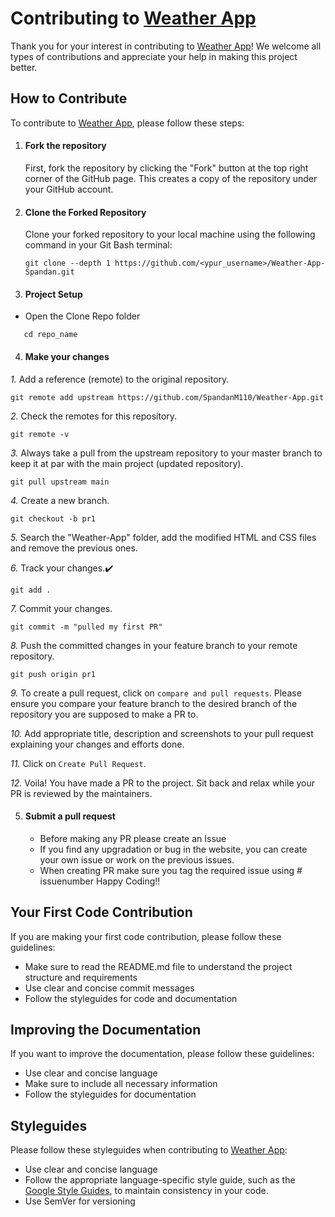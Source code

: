 # Contributing to [Weather App](https://github.com/SpandanM110/Weather-App)

Thank you for your interest in contributing to [Weather App](https://github.com/SpandanM110/Weather-App)! We welcome all types of contributions and appreciate your help in making this project better.

## How to Contribute

To contribute to [Weather App](https://github.com/SpandanM110/Weather-App), please follow these steps:

1. #### Fork the repository

   First, fork the repository by clicking the "Fork" button at the top right corner of the GitHub page. This creates a copy of the repository under your GitHub account.
2. #### Clone the Forked Repository

   Clone your forked repository to your local machine using the following command in your Git Bash terminal:


   ```
   git clone --depth 1 https://github.com/<ypur_username>/Weather-App-Spandan.git
   ```
3. #### Project Setup

- Open the Clone Repo folder

```
   cd repo_name
```



4. #### Make your changes





*1.* Add a reference (remote) to the original repository.

```
git remote add upstream https://github.com/SpandanM110/Weather-App.git
```

*2.* Check the remotes for this repository.

```
git remote -v
```

*3.* Always take a pull from the upstream repository to your master branch to keep it at par with the main project (updated repository).

```
git pull upstream main
```

*4.* Create a new branch.

```
git checkout -b pr1
```

*5.* Search the "Weather-App" folder, add the modified HTML and CSS files and remove the previous ones.

*6.* Track your changes.✔️

```
git add .
```

*7.* Commit your changes.

```
git commit -m "pulled my first PR"
```

*8.* Push the committed changes in your feature branch to your remote repository.

```
git push origin pr1 
```

*9.* To create a pull request, click on `compare and pull requests`. Please ensure you compare your feature branch to the desired branch of the repository you are supposed to make a PR to.

*10.* Add appropriate title, description and screenshots to your pull request explaining your changes and efforts done.

*11.* Click on `Create Pull Request`.

*12.* Voila! You have made a PR to the project. Sit back and relax while your PR is reviewed by the maintainers.

5. #### Submit a pull request

   - Before making any PR please create an Issue
   - If you find any upgradation or bug in the website, you can create your own issue or work on the previous issues.
   - When creating PR make sure you tag the required issue using # issuenumber Happy Coding!!

## Your First Code Contribution

If you are making your first code contribution, please follow these guidelines:

- Make sure to read the README.md file to understand the project structure and requirements
- Use clear and concise commit messages
- Follow the styleguides for code and documentation

## Improving the Documentation

If you want to improve the documentation, please follow these guidelines:

- Use clear and concise language
- Make sure to include all necessary information
- Follow the styleguides for documentation

## Styleguides

Please follow these styleguides when contributing to [Weather App](https://github.com/SpandanM110/Weather-App):

- Use clear and concise language
- Follow the appropriate language-specific style guide, such as the [Google Style Guides](https://google.github.io/styleguide/), to maintain consistency in your code.
- Use SemVer for versioning
